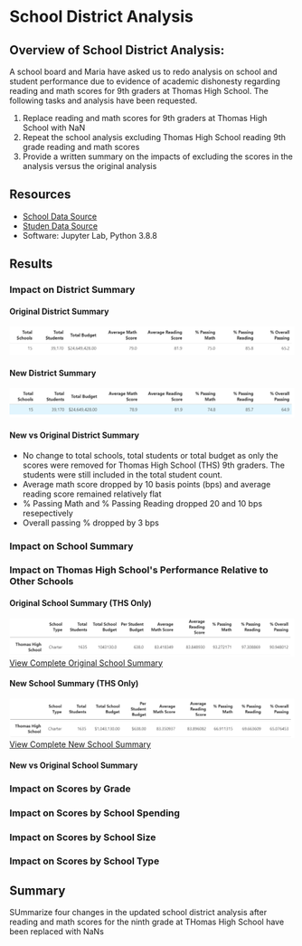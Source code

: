 # School District Analysis

## Overview of School District Analysis:

A school board and Maria have asked us to redo analysis on school and student performance due to evidence of academic dishonesty regarding reading and math scores for 9th graders at Thomas High School.  The following tasks and analysis have been requested.

1. Replace reading and math scores for 9th graders at Thomas High School with NaN
2. Repeat the school analysis excluding Thomas High School reading 9th grade reading and math scores
3. Provide a written summary on the impacts of excluding the scores in the analysis versus the original analysis

## Resources
- [School Data Source](https://github.com/sbretag/School_District_Analysis/blob/main/Resources/schools_complete.csv)
- [Studen Data Source](https://github.com/sbretag/School_District_Analysis/blob/main/Resources/students_complete.csv)
- Software: Jupyter Lab, Python 3.8.8

## Results

### Impact on District Summary

#### Original District Summary
![New District Summary](https://github.com/sbretag/School_District_Analysis/blob/main/Resources/Original_District_Summary.png)

#### New District Summary
![New District Summary](https://github.com/sbretag/School_District_Analysis/blob/main/Resources/New_District_Summary.png)

#### New vs Original District Summary
- No change to total schools, total students or total budget as only the scores were removed for Thomas High School (THS) 9th graders.  The students were still included in the total student count.
- Average math score dropped by 10 basis points (bps) and average reading score remained relatively flat
- % Passing Math and % Passing Reading dropped 20 and 10 bps resepectively
- Overall passing % dropped by 3 bps

### Impact on School Summary


### Impact on Thomas High School's Performance Relative to Other Schools

#### Original School Summary (THS Only)
![New District Summary](https://github.com/sbretag/School_District_Analysis/blob/main/Resources/Original_School_Summary_THS_Only.png)
[View Complete Original School Summary](https://github.com/sbretag/School_District_Analysis/blob/main/Resources/Original_School_Summary.png)

#### New School Summary (THS Only)
![New District Summary](https://github.com/sbretag/School_District_Analysis/blob/main/Resources/New_School_Summary_THS_Only.png)
[View Complete New School Summary](https://github.com/sbretag/School_District_Analysis/blob/main/Resources/New_School_Summary.png)

#### New vs Original School Summary


### Impact on Scores by Grade

### Impact on Scores by School Spending

### Impact on Scores by School Size

### Impact on Scores by School Type


## Summary

SUmmarize four changes in the updated school district analysis after reading and math scores for the ninth grade at THomas High School have been replaced with NaNs
